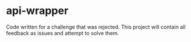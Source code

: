 # api-wrapper
Code written for a challenge that was rejected. This project will contain all feedback as issues and attempt to solve them.
